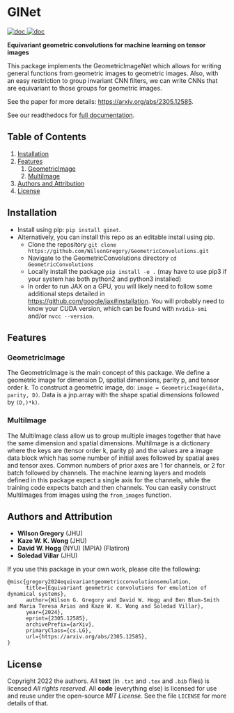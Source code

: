 # GINet

<a href="https://geometricconvolutions.readthedocs.io/en/latest/">
<img src="https://badgen.net/badge/Read/the doc/blue" alt="doc"/>
</a>
<a href="https://github.com/WilsonGregory/GeometricConvolutions/blob/main/LICENSE">
<img src="https://badgen.net/badge/License/MIT/blue" alt="doc"/>
</a>

**Equivariant geometric convolutions for machine learning on tensor images**

This package implements the GeometricImageNet which allows for writing general functions from geometric images to geometric images. Also, with an easy restriction to group invariant CNN filters, we can write CNNs that are equivariant to those groups for geometric images.

See the paper for more details: https://arxiv.org/abs/2305.12585.

See our readthedocs for <a href="https://geometricconvolutions.readthedocs.io/en/latest/">full documentation</a>.

## Table of Contents

1. [Installation](#installation)
2. [Features](#features)
    1. [GeometricImage](#geometricimage)
    2. [MultiImage](#multiimage)
3. [Authors and Attribution](#authors-and-attribution)
4. [License](#license)

## Installation

- Install using pip: `pip install ginet`.
- Alternatively, you can install this repo as an editable install using pip.
  - Clone the repository `git clone https://github.com/WilsonGregory/GeometricConvolutions.git`
  - Navigate to the GeometricConvolutions directory `cd GeometricConvolutions`
  - Locally install the package `pip install -e .` (may have to use pip3 if your system has both python2 and python3 installed)
  - In order to run JAX on a GPU, you will likely need to follow some additional steps detailed in https://github.com/google/jax#installation. You will probably need to know your CUDA version, which can be found with `nvidia-smi` and/or `nvcc --version`.

## Features

### GeometricImage

The GeometricImage is the main concept of this package. We define a geometric image for dimension D, spatial dimensions, parity p, and tensor order k. To construct a geometric image, do: `image = GeometricImage(data, parity, D)`. Data is a jnp.array with the shape spatial dimensions followed by `(D,)*k)`.

### MultiImage

The MultiImage class allow us to group multiple images together that have the same dimension and spatial dimensions. MultiImage is a dictionary where the keys are (tensor order k, parity p) and the values are a image data block which has some number of initial axes followed by spatial axes and tensor axes. Common numbers of prior axes are 1 for channels, or 2 for batch followed by channels. The machine learning layers and models defined in this package expect a single axis for the channels, while the training code expects batch and then channels. You can easily construct MultiImages from images using the `from_images` function.

## Authors and Attribution
- **Wilson Gregory** (JHU)
- **Kaze W. K. Wong** (JHU)
- **David W. Hogg** (NYU) (MPIA) (Flatiron)
- **Soledad Villar** (JHU)

If you use this package in your own work, please cite the following:

```
@misc{gregory2024equivariantgeometricconvolutionsemulation,
      title={Equivariant geometric convolutions for emulation of dynamical systems}, 
      author={Wilson G. Gregory and David W. Hogg and Ben Blum-Smith and Maria Teresa Arias and Kaze W. K. Wong and Soledad Villar},
      year={2024},
      eprint={2305.12585},
      archivePrefix={arXiv},
      primaryClass={cs.LG},
      url={https://arxiv.org/abs/2305.12585}, 
}
```

## License
Copyright 2022 the authors. All **text** (in `.txt` and `.tex` and `.bib` files) is licensed *All rights reserved*. All **code** (everything else) is licensed for use and reuse under the open-source *MIT License*. See the file `LICENSE` for more details of that.
